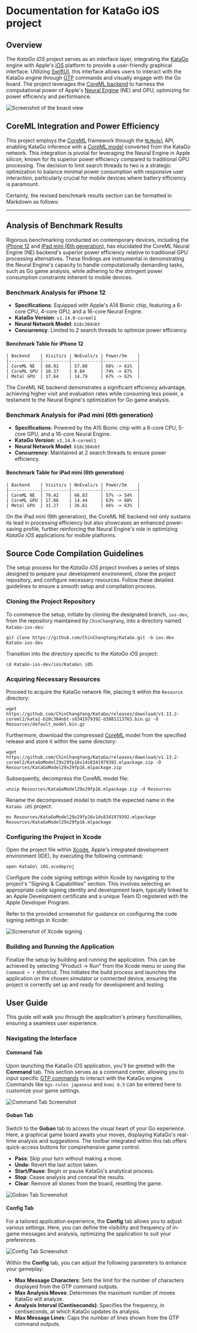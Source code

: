 # Documentation for KataGo iOS project

## Overview
The *KataGo iOS* project serves as an interface layer, integrating the [KataGo](https://github.com/ChinChangYang/KataGo/tree/metal-coreml-stable) engine with Apple's [iOS](https://www.apple.com/ios) platform to provide a user-friendly graphical interface. Utilizing [SwiftUI](https://developer.apple.com/xcode/swiftui/), this interface allows users to interact with the KataGo engine through [GTP](https://github.com/ChinChangYang/KataGo/blob/metal-coreml-stable/docs/GTP_Extensions.md) commands and visually engage with the Go board. The project leverages the [CoreML backend](https://github.com/ChinChangYang/KataGo/blob/metal-coreml-stable/docs/CoreML_Backend.md) to harness the computational power of Apple's [Neural Engine](https://machinelearning.apple.com/research/neural-engine-transformers) (NE) and GPU, optimizing for power efficiency and performance.

![Screenshot of the board view](GobanView.png)

## CoreML Integration and Power Efficiency
This project employs the [CoreML](https://developer.apple.com/machine-learning/core-ml/) framework through the [`MLModel`](https://developer.apple.com/documentation/coreml/mlmodel) API, enabling KataGo inference with a [CoreML model](https://apple.github.io/coremltools/docs-guides/source/overview-coremltools.html) converted from the KataGo network. This integration is pivotal for leveraging the Neural Engine in Apple silicon, known for its superior power efficiency compared to traditional GPU processing. The decision to limit search threads to two is a strategic optimization to balance minimal power consumption with responsive user interaction, particularly crucial for mobile devices where battery efficiency is paramount.

Certainly, the revised benchmark results section can be formatted in Markdown as follows:

---

## Analysis of Benchmark Results

Rigorous benchmarking conducted on contemporary devices, including the [iPhone 12](https://support.apple.com/kb/SP830) and [iPad mini (6th generation)](https://support.apple.com/kb/SP850), has elucidated the CoreML Neural Engine (NE) backend's superior power efficiency relative to traditional GPU processing alternatives. These findings are instrumental in demonstrating the Neural Engine's capacity to handle computationally demanding tasks, such as Go game analysis, while adhering to the stringent power consumption constraints inherent to mobile devices.

### Benchmark Analysis for iPhone 12

- **Specifications**: Equipped with Apple's A14 Bionic chip, featuring a 6-core CPU, 4-core GPU, and a 16-core Neural Engine.
- **KataGo Version**: `v1.14.0-coreml1`
- **Neural Network Model**: `b18c384nbt`
- **Concurrency**: Limited to 2 search threads to optimize power efficiency.

#### Benchmark Table for iPhone 12

```
| Backend    | Visits/s | NnEvals/s | Power/5m    |
|------------|----------|-----------|-------------|
| CoreML NE  | 68.91    | 57.80     | 66% -> 61%  |
| CoreML GPU | 10.37    | 8.84      | 74% -> 67%  |
| Metal GPU  | 17.64    | 14.79     | 67% -> 62%  |
```

The CoreML NE backend demonstrates a significant efficiency advantage, achieving higher visit and evaluation rates while consuming less power, a testament to the Neural Engine's optimization for Go game analysis.

### Benchmark Analysis for iPad mini (6th generation)

- **Specifications**: Powered by the A15 Bionic chip with a 6-core CPU, 5-core GPU, and a 16-core Neural Engine.
- **KataGo Version**: `v1.14.0-coreml1`
- **Neural Network Model**: `b18c384nbt`
- **Concurrency**: Maintained at 2 search threads to ensure power efficiency.

#### Benchmark Table for iPad mini (6th generation)

```
| Backend    | Visits/s | NnEvals/s | Power/5m    |
|------------|----------|-----------|-------------|
| CoreML NE  | 79.42    | 66.83     | 57% -> 54%  |
| CoreML GPU | 17.06    | 14.44     | 63% -> 60%  |
| Metal GPU  | 31.27    | 26.61     | 66% -> 63%  |
```

On the iPad mini (6th generation), the CoreML NE backend not only sustains its lead in processing efficiency but also showcases an enhanced power-saving profile, further reinforcing the Neural Engine's role in optimizing *KataGo iOS* applications for mobile platforms.

## Source Code Compilation Guidelines
The setup process for the *KataGo iOS* project involves a series of steps designed to prepare your development environment, clone the project repository, and configure necessary resources. Follow these detailed guidelines to ensure a smooth setup and compilation process.

### Cloning the Project Repository
To commence the setup, initiate by cloning the designated branch, `ios-dev`, from the repository maintained by `ChinChangYang`, into a directory named `KataGo-ios-dev`:
```
git clone https://github.com/ChinChangYang/KataGo.git -b ios-dev KataGo-ios-dev
```

Transition into the directory specific to the *KataGo iOS* project:
```
cd KataGo-ios-dev/ios/KataGo\ iOS
```

### Acquiring Necessary Resources
Proceed to acquire the KataGo network file, placing it within the `Resource` directory:
```
wget https://github.com/ChinChangYang/KataGo/releases/download/v1.13.2-coreml2/kata1-b18c384nbt-s8341979392-d3881113763.bin.gz -O Resources/default_model.bin.gz
```

Furthermore, download the compressed [CoreML](https://github.com/ChinChangYang/KataGo/releases/tag/v1.13.2-coreml2) model from the specified release and store it within the same directory:
```
wget https://github.com/ChinChangYang/KataGo/releases/download/v1.13.2-coreml2/KataGoModel29x29fp16v14s8341979392.mlpackage.zip -O Resources/KataGoModel29x29fp16.mlpackage.zip
```

Subsequently, decompress the CoreML model file:
```
unzip Resources/KataGoModel29x29fp16.mlpackage.zip -d Resources
```

Rename the decompressed model to match the expected name in the `KataGo iOS` project:
```
mv Resources/KataGoModel29x29fp16v14s8341979392.mlpackage Resources/KataGoModel29x29fp16.mlpackage
```

### Configuring the Project in Xcode
Open the project file within [Xcode](https://developer.apple.com/xcode/), Apple's integrated development environment (IDE), by executing the following command:
```
open KataGo\ iOS.xcodeproj
```

Configure the code signing settings within Xcode by navigating to the project's "Signing & Capabilities" section. This involves selecting an appropriate code signing identity and development team, typically linked to an Apple Development certificate and a unique Team ID registered with the Apple Developer Program.

Refer to the provided screenshot for guidance on configuring the code signing settings in Xcode:

![Screenshot of Xcode signing](Xcode_Signing.png)

### Building and Running the Application
Finalize the setup by building and running the application. This can be achieved by selecting "Product -> Run" from the Xcode menu or using the `Command + r` shortcut. This initiates the build process and launches the application on the chosen simulator or connected device, ensuring the project is correctly set up and ready for development and testing.

## User Guide
This guide will walk you through the application's primary functionalities, ensuring a seamless user experience.

### Navigating the Interface
#### Command Tab
Upon launching the KataGo iOS application, you'll be greeted with the **Command** tab. This section serves as a command center, allowing you to input specific [GTP commands](https://github.com/ChinChangYang/KataGo/blob/metal-coreml-stable/docs/GTP_Extensions.md) to interact with the KataGo engine. Commands like `kgs-rules japanese` and `komi 6.5` can be entered here to customize your game settings.

![Command Tab Screenshot](CommandView.png)

#### Goban Tab
Switch to the **Goban** tab to access the visual heart of your Go experience. Here, a graphical game board awaits your moves, displaying KataGo's real-time analysis and suggestions. The toolbar integrated within this tab offers quick-access buttons for comprehensive game control:

- **Pass**: Skip your turn without making a move.
- **Undo**: Revert the last action taken.
- **Start/Pause**: Begin or pause KataGo's analytical process.
- **Stop**: Cease analysis and conceal the results.
- **Clear**: Remove all stones from the board, resetting the game.

![Goban Tab Screenshot](GobanViewNote.png)

#### Config Tab
For a tailored application experience, the **Config** tab allows you to adjust various settings. Here, you can define the visibility and frequency of in-game messages and analysis, optimizing the application to suit your preferences.

![Config Tab Screenshot](ConfigView.png)

Within the **Config** tab, you can adjust the following parameters to enhance your gameplay:

- **Max Message Characters**: Sets the limit for the number of characters displayed from the GTP command outputs.
- **Max Analysis Moves**: Determines the maximum number of moves KataGo will analyze.
- **Analysis Interval (Centiseconds)**: Specifies the frequency, in centiseconds, at which KataGo updates its analysis.
- **Max Message Lines**: Caps the number of lines shown from the GTP command outputs.
